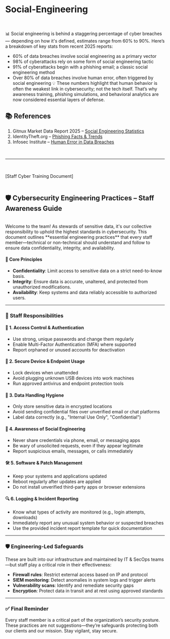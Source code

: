 # Social-Engineering
 <br>

📊 Social engineering is behind a staggering percentage of cyber breaches — depending on how it's defined, estimates range from 60% to 90%.
Here’s a breakdown of key stats from recent 2025 reports:
- 60% of data breaches involve social engineering as a primary vector
- 98% of cyberattacks rely on some form of social engineering tactic
- 91% of cyberattacks begin with a phishing email; a classic social engineering method
- Over 80% of data breaches involve human error, often triggered by social engineering
💡 These numbers highlight that human behavior is often the weakest link in cybersecurity; not the tech itself. That’s why awareness training, phishing simulations, and behavioral analytics are now considered essential layers of defense.

## 📚 References

1. Gitnux Market Data Report 2025 – [Social Engineering Statistics](https://gitnux.org/social-engineering-attacks-statistics/)
2. IdentityTheft.org – [Phishing Facts & Trends](https://identitytheft.org/statistics/)
3. Infosec Institute – [Human Error in Data Breaches](https://www.infosecinstitute.com/resources/security-awareness/human-error-responsible-data-breaches/)
 <br> 

---

  
  <br>
  
[Staff Cyber Training Document] 
 <br>  <br> 
## 🛡️ Cybersecurity Engineering Practices – Staff Awareness Guide
 <br> 
Welcome to the team! As stewards of sensitive data, it's our collective responsibility to uphold the highest standards in cybersecurity. This document outlines **essential engineering practices** that every staff member—technical or non-technical should understand and follow to ensure data confidentiality, integrity, and availability.

#### 🔑 Core Principles

- **Confidentiality**: Limit access to sensitive data on a strict need-to-know basis.
- **Integrity**: Ensure data is accurate, unaltered, and protected from unauthorized modifications.
- **Availability**: Keep systems and data reliably accessible to authorized users.

---

### 🧠 Staff Responsibilities

#### 🔐 1. Access Control & Authentication
- Use strong, unique passwords and change them regularly
- Enable Multi-Factor Authentication (MFA) where supported
- Report orphaned or unused accounts for deactivation

#### 🚫 2. Secure Device & Endpoint Usage
- Lock devices when unattended
- Avoid plugging unknown USB devices into work machines
- Run approved antivirus and endpoint protection tools

#### 🧼 3. Data Handling Hygiene
- Only store sensitive data in encrypted locations
- Avoid sending confidential files over unverified email or chat platforms
- Label data correctly (e.g., "Internal Use Only", "Confidential")

#### 🧪 4. Awareness of Social Engineering
- Never share credentials via phone, email, or messaging apps
- Be wary of unsolicited requests, even if they appear legitimate
- Report suspicious emails, messages, or calls immediately

#### 🛠 5. Software & Patch Management
- Keep your systems and applications updated
- Reboot regularly after updates are applied
- Do not install unverified third-party apps or browser extensions

#### 🔍 6. Logging & Incident Reporting
- Know what types of activity are monitored (e.g., login attempts, downloads)
- Immediately report any unusual system behavior or suspected breaches
- Use the provided incident report template for quick documentation

---

### 🛡️ Engineering-Led Safeguards

These are built into our infrastructure and maintained by IT & SecOps teams—but staff play a critical role in their effectiveness:

- **Firewall rules**: Restrict external access based on IP and protocol
- **SIEM monitoring**: Detect anomalies in system logs and trigger alerts
- **Vulnerability scans**: Identify and remediate security gaps
- **Encryption**: Protect data in transit and at rest using approved standards

---

### ✅ Final Reminder

Every staff member is a critical part of the organization’s security posture. These practices are not suggestions—they’re safeguards protecting both our clients and our mission. Stay vigilant, stay secure.
